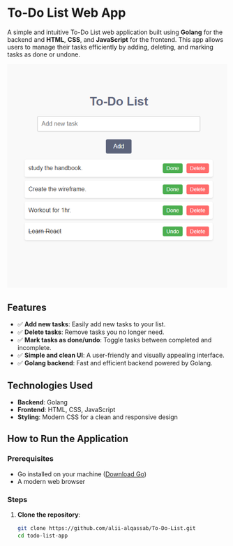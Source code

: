 # To-Do List Web App

A simple and intuitive To-Do List web application built using **Golang** for the backend and **HTML**, **CSS**, and **JavaScript** for the frontend. This app allows users to manage their tasks efficiently by adding, deleting, and marking tasks as done or undone.

![To-Do List Preview](preview.png) <!-- Add a screenshot of your app here if available -->

## Features

- ✅ **Add new tasks**: Easily add new tasks to your list.
- ✅ **Delete tasks**: Remove tasks you no longer need.
- ✅ **Mark tasks as done/undo**: Toggle tasks between completed and incomplete.
- ✅ **Simple and clean UI**: A user-friendly and visually appealing interface.
- ✅ **Golang backend**: Fast and efficient backend powered by Golang.

## Technologies Used

- **Backend**: Golang
- **Frontend**: HTML, CSS, JavaScript
- **Styling**: Modern CSS for a clean and responsive design

## How to Run the Application

### Prerequisites

- Go installed on your machine ([Download Go](https://golang.org/dl/))
- A modern web browser

### Steps

1. **Clone the repository**:
   ```bash
   git clone https://github.com/alii-alqassab/To-Do-List.git
   cd todo-list-app